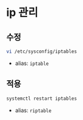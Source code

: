 # ip 관리
## 수정
```bash
vi /etc/sysconfig/iptables
```
* alias: `iptable`
## 적용
```bash
systemctl restart iptables
```
* alias: `riptable`